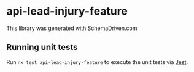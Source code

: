 
# api-lead-injury-feature

This library was generated with SchemaDriven.com

## Running unit tests

Run `nx test api-lead-injury-feature` to execute the unit tests via [Jest](https://jestjs.io).

